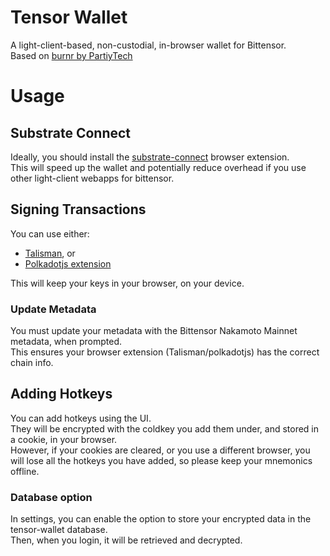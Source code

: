 # Tensor Wallet
A light-client-based, non-custodial, in-browser wallet for Bittensor.  
Based on [burnr by PartiyTech](https://github.com/paritytech/substrate-connect/blob/830994056ba905f8bc7096ead1821b88efad94f7/projects/burnr/)  

# Usage
## Substrate Connect
Ideally, you should install the [substrate-connect](https://substrate.io/developers/substrate-connect/) browser extension.  
This will speed up the wallet and potentially reduce overhead if you use other light-client webapps for bittensor.  

## Signing Transactions
You can use either:
- [Talisman](https://talisman.xyz/), or
- [Polkadotjs extension](https://polkadot.js.org/extension/)  

This will keep your keys in your browser, on your device.  

### Update Metadata
You must update your metadata with the Bittensor Nakamoto Mainnet metadata, when prompted.   
This ensures your browser extension (Talisman/polkadotjs) has the correct chain info.  

## Adding Hotkeys
You can add hotkeys using the UI.  
They will be encrypted with the coldkey you add them under, and stored in a cookie, in your browser.   
However, if your cookies are cleared, or you use a different browser, you will lose all the hotkeys you have added, so please keep your mnemonics offline.  

### Database option
In settings, you can enable the option to store your encrypted data in the tensor-wallet database.  
Then, when you login, it will be retrieved and decrypted.  
